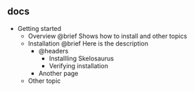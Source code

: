 ## docs

- Getting started
  - Overview @brief Shows how to install and other topics
  - Installation @brief Here is the description
      - @headers
          - Installling Skelosaurus
          - Verifying installation
      - Another page
  - Other topic
